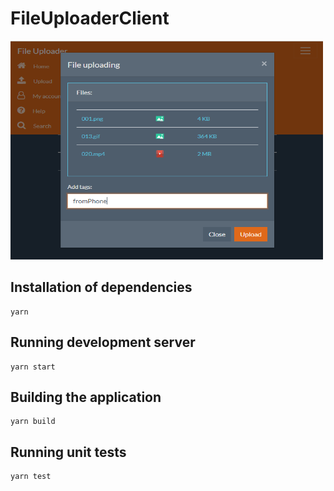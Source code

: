 # FileUploaderClient

<img src="preview.PNG" width="500" height="350">

## Installation of dependencies

```
yarn
```

## Running development server

```
yarn start
```

## Building the application

```
yarn build
```

## Running unit tests

```
yarn test
```

